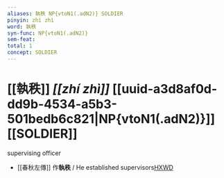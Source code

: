 ```yaml
---
aliases: 執秩 NP{vtoN1(.adN2)} SOLDIER
pinyin: zhí zhì
word: 執秩
syn-func: NP{vtoN1(.adN2)}
sem-feat: 
total: 1
concept: SOLDIER 
---
```

# [[執秩]] *[[zhí zhì]]*  [[uuid-a3d8af0d-dd9b-4534-a5b3-501bedb6c821|NP{vtoN1(.adN2)}]] [[SOLDIER]]
supervising officer
 - [[春秋左傳]] 作**執秩** / He established supervisors[HXWD](https://hxwd.org/textview.html?location=KR1e0001_tls_005-451a.28)